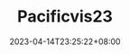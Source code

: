 ---
title: "Pacificvis23"
date: 2023-04-14T23:25:22+08:00
draft: false
content: We will present our work on understanding 3D data videos at [PacificVis 2023](https://pvis2023.github.io/pvis2023/).
eventDate: 2023-04-14
---